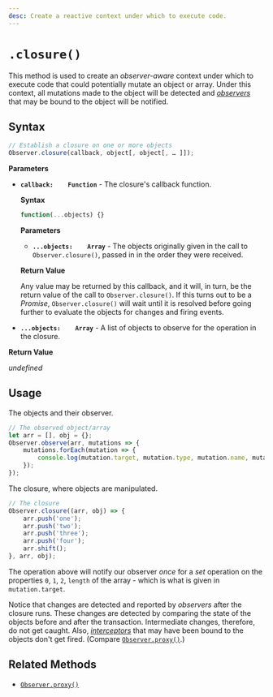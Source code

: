 ```yaml
---
desc: Create a reactive context under which to execute code.
---
```

# `.closure()`

This method is used to create an *observer-aware* context under which to execute code that could potentially mutate an object or array. Under this context, all mutations made to the object will be detected and [*observers*](../../../concepts#observers) that may be bound to the object will be notified.

## Syntax

```js
// Establish a closure on one or more objects
Observer.closure(callback, object[, object[, … ]]);
```

**Parameters**

+ **`callback:    Function`** - The closure's callback function.

    **Syntax**

    ```js
    function(...objects) {}
    ```
    
    **Parameters**
    
    + **`...objects:    Array`** - The objects originally given in the call to `Observer.closure()`, passed in in the order they were received.

    **Return Value**

    Any value may be returned by this callback, and it will, in turn, be the return value of the call to `Observer.closure()`. If this turns out to be a *Promise*, `Observer.closure()` will wait until it is resolved before going further to evaluate the objects for changes and firing events.

+ **`...objects:    Array`** - A list of objects to observe for the operation in the closure.

**Return Value**

*undefined*

## Usage

The objects and their observer.

```js
// The observed object/array
let arr = [], obj = {};
Observer.observe(arr, mutations => {
    mutations.forEach(mutation => {
        console.log(mutation.target, mutation.type, mutation.name, mutation.path, mutation.value, mutation.oldValue);
    });
});
```

The closure, where objects are manipulated.

```js
// The closure
Observer.closure((arr, obj) => {
    arr.push('one');
    arr.push('two');
    arr.push('three');
    arr.push('four');
    arr.shift();
}, arr, obj);
```

The operation above will notify our observer *once* for a *set* operation on the properties `0`, `1`, `2`, `length` of the array - which is what is given in `mutation.target`.

Notice that changes are detected and reported by *observers* after the closure runs. These changes are detected by comparing the state of the objects before and after the transaction. Intermediate changes, therefore, do not get caught. Also, *[interceptors](../../../overview#interceptors)* that may have been bound to the objects don't get fired. (Compare [`Observer.proxy()`](../../actors/proxy).)

## Related Methods

+ [`Observer.proxy()`](../../actors/proxy)